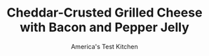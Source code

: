---
layout: ../../layouts/MarkdownPostLayout.astro
title: Cheddar-Crusted Grilled Cheese with Bacon and Pepper Jelly
author: America's Test Kitchen
pubDate: 2023-03-15
description: "Here’s a simple hack to transform one of America’s favorite sandwiches."
image_url: https://res.cloudinary.com/hksqkdlah/image/upload/ar_1:1,c_fill,dpr_2.0,f_auto,fl_lossy.progressive.strip_profile,g_faces:auto,q_auto:low,w_344/SFS_BaconPepperJellyCheddarCrustedGrilledCheese_002_dwygwo
tags: ["Main Courses","Pork","Cheese","Weeknight","Sandwiches"]
calories: 1512
protein: 30
carbohydrates: 58
fats: 
fiber: 2
ingredients: ["¼ cup, pepper jelly","4 slices, hearty white sandwich bread","2 slices, deli American cheese (1½ ounces)","4 slices, cooked bacon, halved crosswise","4 ounces yellow sharp, cheddar cheese, shredded (1 cup), divided","2 tablespoons, unsalted butter, divided"]
serves: 2
time: "35 minutes"
instructions: ["Spread pepper jelly evenly on 1 side of each slice of bread. Layer 1 slice American cheese, 4 pieces bacon, and ¼ cup cheddar on jelly side of each of 2 slices of bread. Top with remaining 2 slices of bread, jelly side down.","Melt 1 tablespoon butter in 12-inch nonstick skillet over medium heat. Place sandwiches in skillet. Cover and cook until deep golden brown on bottom, 4 to 7 minutes.","Using spatula, carefully flip sandwiches. Add remaining 1 tablespoon butter to center of skillet between sandwiches and tilt to distribute butter as it melts. Cover and continue to cook until second side is deep golden brown and cheese is visibly melted around edges of sandwiches, 2 to 5 minutes longer. Transfer sandwiches to wire rack.","Remove skillet from heat and wipe clean with paper towels. Sprinkle two ¼-cup portions of remaining cheddar into rectangles just larger than slices of bread, about 6 by 4 inches, on opposite sides of now-empty skillet. Place sandwiches directly on top of cheddar.","Return skillet to medium heat and cook until edges of cheddar beneath sandwiches are well browned and crisp, 2 to 4 minutes. (Do not slide spatula under sandwiches before cheddar is crisp; it will pull cheddar and ruin crust.) When cheddar is browned along edges, slide spatula underneath sandwiches and transfer, cheddar crust side up, to rack. (For decorative purposes, you can upturn edges of cheddar crust, if desired.)","Let sandwiches sit for 5 minutes to allow cheese to set. Transfer sandwiches to cutting board and cut diagonally. Serve."]
nutrition: ["344 mg Potassium","531 mg Phosphorus","577 mg Calcium","2 mg Iron","54 mg Magnesium","1233 mg Sodium","3 mg Zinc","44 g Fat","5 mg Niacin (B3)","12 g Monounsaturated","3 g Polyunsaturated","3 mg Vitamin C","119 mg Cholesterol","24 g Saturated","1 g Trans","2 g Fiber","11 µg Folic acid","58 µg Folate (food)","22 g Sugars","5 µg Vitamin K","67 g Water","58 g Carbs","78 µg Folate equivalent (total)","30 g Protein","247 µg Vitamin A","756 kcal Energy","19 g Sugars, added","1512 calories"]
notes: "Its important to use a good nonstick skillet here. While crisping the cheese crust in step 5, avoid flipping the sandwiches too early. At first the cheese will be soft and melty, but it will crisp as it continues to cook. When sprinkling the cheese in the skillet for the crust, be sure to leave enough room between the portions so that the cheese doesnt run together. For the best flavor, buy the American cheese at the deli counter, not the presliced cheese that comes wrapped in cellophane."
---